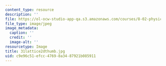 ```yaml
---
content_type: resource
description: ''
file: https://ol-ocw-studio-app-qa.s3.amazonaws.com/courses/8-02-physics-ii-electricity-and-magnetism-spring-2007/c9e96c51efcc47698a3487921b085911_31lattice2dthumb.jpg
file_type: image/jpeg
image_metadata:
  caption: ''
  credit: ''
  image-alt: ''
resourcetype: Image
title: 31lattice2dthumb.jpg
uid: c9e96c51-efcc-4769-8a34-87921b085911
---
```

